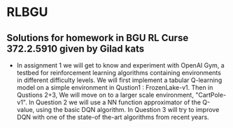 # RLBGU
## Solutions for homework in BGU RL Curse 372.2.5910  given by Gilad kats
- In assignment 1 we will get to know and experiment with OpenAI Gym, a testbed
for reinforcement learning algorithms containing environments in different difficulty
levels. We will first implement a tabular Q-learning model on a simple environment in Qustion1 : FrozenLake-v1.
Then in Qustions 2+3, We will move on to a larger scale environment, "CartPole-v1". In Question 2 we will use a NN function
approximator of the Q-value, using the basic DQN algorithm. In Question 3 will try to
improve DQN with one of the state-of the-art algorithms from recent years.
